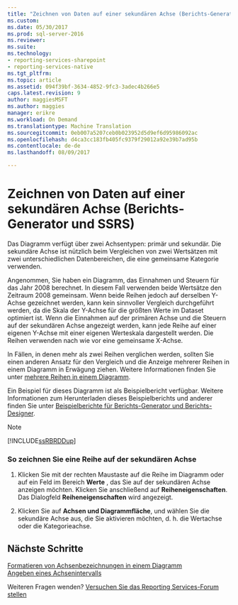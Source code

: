 ```yaml
---
title: "Zeichnen von Daten auf einer sekundären Achse (Berichts-Generator und SSRS) | Microsoft Docs"
ms.custom: 
ms.date: 05/30/2017
ms.prod: sql-server-2016
ms.reviewer: 
ms.suite: 
ms.technology:
- reporting-services-sharepoint
- reporting-services-native
ms.tgt_pltfrm: 
ms.topic: article
ms.assetid: 094f39bf-3634-4852-9fc3-3adec4b266e5
caps.latest.revision: 9
author: maggiesMSFT
ms.author: maggies
manager: erikre
ms.workload: On Demand
ms.translationtype: Machine Translation
ms.sourcegitcommit: 0eb007a5207ceb0b023952d5d9ef6d95986092ac
ms.openlocfilehash: d4ca3cc183fb405fc9379f29012a92e39b7ad95b
ms.contentlocale: de-de
ms.lasthandoff: 08/09/2017

---
```


# <a name="plot-data-on-a-secondary-axis-report-builder-and-ssrs"></a>Zeichnen von Daten auf einer sekundären Achse (Berichts-Generator und SSRS)

Das Diagramm verfügt über zwei Achsentypen: primär und sekundär. Die sekundäre Achse ist nützlich beim Vergleichen von zwei Wertsätzen mit zwei unterschiedlichen Datenbereichen, die eine gemeinsame Kategorie verwenden.  
  
 Angenommen, Sie haben ein Diagramm, das Einnahmen und Steuern für das Jahr 2008 berechnet. In diesem Fall verwenden beide Wertsätze den Zeitraum 2008 gemeinsam. Wenn beide Reihen jedoch auf derselben Y-Achse gezeichnet werden, kann kein sinnvoller Vergleich durchgeführt werden, da die Skala der Y-Achse für die größten Werte im Dataset optimiert ist. Wenn die Einnahmen auf der primären Achse und die Steuern auf der sekundären Achse angezeigt werden, kann jede Reihe auf einer eigenen Y-Achse mit einer eigenen Werteskala dargestellt werden. Die Reihen verwenden nach wie vor eine gemeinsame X-Achse.  
  
 In Fällen, in denen mehr als zwei Reihen verglichen werden, sollten Sie einen anderen Ansatz für den Vergleich und die Anzeige mehrerer Reihen in einem Diagramm in Erwägung ziehen. Weitere Informationen finden Sie unter [mehrere Reihen in einem Diagramm](../../reporting-services/report-design/multiple-series-on-a-chart-report-builder-and-ssrs.md).  
  
 Ein Beispiel für dieses Diagramm ist als Beispielbericht verfügbar. Weitere Informationen zum Herunterladen dieses Beispielberichts und anderer finden Sie unter [Beispielberichte für Berichts-Generator und Berichts-Designer](http://go.microsoft.com/fwlink/?LinkId=198283).  
  
> [!NOTE]  
>  [!INCLUDE[ssRBRDDup](../../includes/ssrbrddup-md.md)]  
  
### <a name="to-plot-a-series-on-the-secondary-axis"></a>So zeichnen Sie eine Reihe auf der sekundären Achse  
  
1.  Klicken Sie mit der rechten Maustaste auf die Reihe im Diagramm oder auf ein Feld im Bereich **Werte** , das Sie auf der sekundären Achse anzeigen möchten. Klicken Sie anschließend auf **Reiheneigenschaften**. Das Dialogfeld **Reiheneigenschaften** wird angezeigt.  
  
2.  Klicken Sie auf **Achsen und Diagrammfläche**, und wählen Sie die sekundäre Achse aus, die Sie aktivieren möchten, d. h. die Wertachse oder die Kategorieachse.  

## <a name="next-steps"></a>Nächste Schritte

[Formatieren von Achsenbezeichnungen in einem Diagramm](../../reporting-services/report-design/formatting-axis-labels-on-a-chart-report-builder-and-ssrs.md)   
[Angeben eines Achsenintervalls](../../reporting-services/report-design/specify-an-axis-interval-report-builder-and-ssrs.md)  

Weiteren Fragen wenden? [Versuchen Sie das Reporting Services-Forum stellen](http://go.microsoft.com/fwlink/?LinkId=620231)

